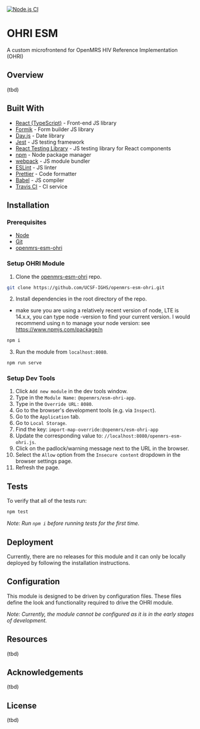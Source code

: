 [![Node.js CI](https://github.com/UCSF-IGHS/openmrs-esm-ohri/actions/workflows/node.js.yml/badge.svg)](https://github.com/UCSF-IGHS/openmrs-esm-ohri/actions/workflows/node.js.yml)

# OHRI ESM

A custom microfrontend for OpenMRS HIV Reference Implementation (OHRI)

## Overview

(tbd)

## Built With

* [React (TypeScript)](https://reactjs.org/) - Front-end JS library
* [Formik](https://formik.org/docs/overview) - Form builder JS library
* [Day.js](https://day.js.org/) - Date library
* [Jest](https://jestjs.io/) - JS testing framework
* [React Testing Library](https://testing-library.com/) - JS testing library for React components
* [npm](https://www.npmjs.com/) - Node package manager
* [webpack](https://webpack.js.org/) - JS module bundler
* [ESLint](https://eslint.org/) - JS linter
* [Prettier](https://prettier.io/) - Code formatter
* [Babel](https://babeljs.io/) - JS compiler
* [Travis CI](https://travis-ci.org/) - CI service

## Installation

### Prerequisites

* [Node](https://nodejs.org/en/download/)
* [Git](https://git-scm.com/downloads)
* [openmrs-esm-ohri](https://github.com/UCSF-IGHS/openmrs-esm-ohri)

### Setup OHRI Module

1. Clone the [openmrs-esm-ohri](https://github.com/UCSF-IGHS/openmrs-esm-ohri) repo.

```sh
git clone https://github.com/UCSF-IGHS/openmrs-esm-ohri.git
```

2. Install dependencies in the root directory of the repo.
- make sure you are using a relatively recent version of node, LTE is 14.x.x, you can type node -version to find your current version. I would recommend using n to manage your node version: see https://www.npmjs.com/package/n
```sh
npm i
```

3. Run the module from `localhost:8080`.

```sh
npm run serve
```

### Setup Dev Tools

1. Click `Add new module` in the dev tools window.
2. Type in the `Module Name:` `@openmrs/esm-ohri-app`.
3. Type in the `Override URL:` `8080`.
4. Go to the browser's development tools (e.g. via `Inspect`).
5. Go to the `Application` tab.
6. Go to `Local Storage`.
7. Find the key: `import-map-override:@openmrs/esm-ohri-app`
8. Update the corresponding value to: `//localhost:8080/openmrs-esm-ohri.js`.
9. Click on the padlock/warning message next to the URL in the browser.
10. Select the `Allow` option from the `Insecure content` dropdown in the browser settings page.
11. Refresh the page.

## Tests

To verify that all of the tests run:

```sh
npm test
```

*Note: Run `npm i` before running tests for the first time.*

## Deployment

Currently, there are no releases for this module and it can only be locally deployed by following the installation instructions.

## Configuration

This module is designed to be driven by configuration files. These files define the look and functionality required to drive the OHRI module.

*Note: Currently, the module cannot be configured as it is in the early stages of development.*

## Resources

(tbd)
## Acknowledgements

(tbd)
## License

(tbd)
